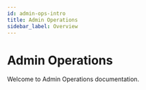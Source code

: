 ```yaml
---
id: admin-ops-intro
title: Admin Operations
sidebar_label: Overview
---
```


# Admin Operations

Welcome to Admin Operations documentation.
